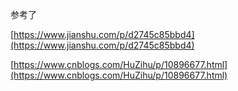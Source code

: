 参考了

[https://www.jianshu.com/p/d2745c85bbd4](https://www.jianshu.com/p/d2745c85bbd4)

[https://www.cnblogs.com/HuZihu/p/10896677.html](https://www.cnblogs.com/HuZihu/p/10896677.html)